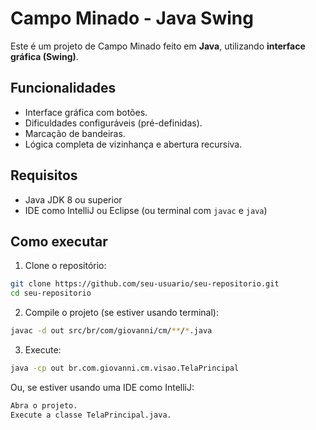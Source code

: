 # Campo Minado - Java Swing 

Este é um projeto de Campo Minado feito em **Java**, utilizando **interface gráfica (Swing)**.

## Funcionalidades

- Interface gráfica com botões.
- Dificuldades configuráveis (pré-definidas).
- Marcação de bandeiras.
- Lógica completa de vizinhança e abertura recursiva.

## Requisitos

- Java JDK 8 ou superior
- IDE como IntelliJ ou Eclipse (ou terminal com `javac` e `java`)

## Como executar

1. Clone o repositório:

```bash
git clone https://github.com/seu-usuario/seu-repositorio.git
cd seu-repositorio
```

2. Compile o projeto (se estiver usando terminal):

```bash
javac -d out src/br/com/giovanni/cm/**/*.java
```

3. Execute:

```bash
java -cp out br.com.giovanni.cm.visao.TelaPrincipal
```

Ou, se estiver usando uma IDE como IntelliJ:

```bash
Abra o projeto.
Execute a classe TelaPrincipal.java.
```